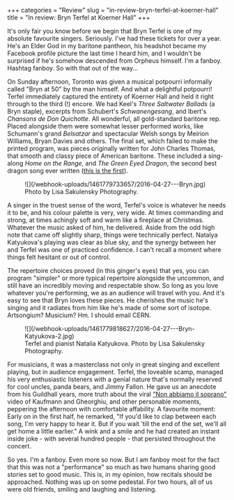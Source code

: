 +++
categories = "Review"
slug = "in-review-bryn-terfel-at-koerner-hall"
title = "In review: Bryn Terfel at Koerner Hall"
+++

It's only fair you know before we begin that Bryn Terfel is one of my absolute favourite singers. Seriously. I've had these tickets for over a year. He's an Elder God in my baritone pantheon, his headshot became my Facebook profile picture the last time I heard him, and I wouldn't be surprised if he's somehow descended from Orpheus himself. I'm a fanboy. Hashtag fanboy. So with that out of the way...

On Sunday afternoon, Toronto was given a musical potpourri informally called "Bryn at 50" by the man himself. And what a delightful potpourri! Terfel immediately captured the entirety of Koerner Hall and held it right through to the third (!) encore. We had Keel's *Three Saltwater Ballads* (a Bryn staple), excerpts from Schubert's *Schwanengesang*, and Ibert's *Chansons de Don Quichotte*. All wonderful, all gold-standard baritone rep. Placed alongside them were somewhat lesser performed works, like Schumann's grand *Belsatzar* and spectacular Welsh songs by Meirion Williams, Bryan Davies and others. The final set, which failed to make the printed program, was pieces originally written for John Charles Thomas, that smooth and classy piece of American baritone. These included a sing-along *Home on the Range*, and *The Green Eyed Dragon*, the second best dragon song ever written ([this is the first](https://youtu.be/BEm0AjTbsac)).

<figure data-type="image">
![](/webhook-uploads/1461779733657/2016-04-27---Bryn.jpg)
<figcaption>Photo by Lisa Sakulensky Photography.</figcaption>
</figure>

A singer in the truest sense of the word, Terfel's voice is whatever he needs it to be, and his colour palette is very, very wide. At times commanding and strong, at times achingly soft and warm like a fireplace at Christmas. Whatever the music asked of him, he delivered. Aside from the odd high note that came off slightly sharp, things were technically perfect. Natalya Katyukova's playing was clear as blue sky, and the synergy between her and Terfel was one of practiced confidence. I can't recall a moment where things felt hesitant or out of control. 

The repertoire choices proved (in this ginger's eyes) that yes, you can program "simpler" or more typical repertoire alongside the uncommon, and still have an incredibly moving and respectable show.  So long as you love whatever you're performing, we as an audience will travel with you. And it's easy to see that Bryn loves these pieces. He cherishes the music he's singing and it radiates from him like he's made of some sort of isotope. Artsongium? Musicium? Hm. I should email CERN.  

<figure data-type="image">
![](/webhook-uploads/1461779818627/2016-04-27---Bryn-Katyukova-2.jpg)
<figcaption>Terfel and pianist Natalia Katyukova. Photo by Lisa Sakulensky Photography.</figcaption>
</figure>

For musicians, it was a masterclass not only in great singing and excellent playing, but in audience engagement. Terfel, the loveable scamp, managed his very enthusiastic listeners with a genial nature that's normally reserved for cool uncles, panda bears, and Jimmy Fallon. He gave us an anecdote from his Guildhall years, more truth about the viral ["Non abbiamo il soprano"](/ah-non-abbiamo-il-soprano/) video of Kaufmann and Gheorghiu, and other personable moments, peppering the afternoon with comfortable affability. A favourite moment: Early on in the first half, he remarked, "If you'd like to clap between each song, I'm very happy to hear it. But if you wait 'till the end of the set, we'll all get home a little earlier." A wink and a smile and he had created an instant inside joke - with several hundred people - that persisted throughout the concert.

So yes. I'm a fanboy. Even more so now. But I am fanboy most for the fact that this was not a "performance" so much as two humans sharing good stories set to good music. This is, in my opinion, how recitals should be approached. Nothing was up on some pedestal. For two hours, all of us were old friends, smiling and laughing and listening.
